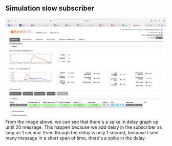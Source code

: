 ## Simulation slow subscriber
<img src ="img/ss1.png">
From the image above, we can see that there's a spike in delay graph up until 20 message. This happen because we add delay in the subscriber as long as 1 second. Even though the delay is only 1 second, because I sent many message in a short span of time, there's a spike in the delay.